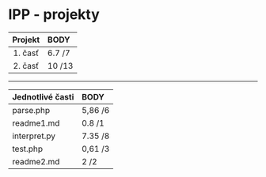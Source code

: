 # IPP - projekty

| **Projekt**  | **BODY** |
|:------------:|:--------|
| 1. časť      |  6.7 /7  |
| 2. časť      |  10  /13  |

-----------------------------
| **Jednotlivé časti** | **BODY**   |
|:-----------------|:-------|
| parse.php        | 5,86 /6 | 
| readme1.md       | 0.8  /1 |
| interpret.py     | 7.35 /8 |
| test.php         | 0,61 /3 |
| readme2.md       | 2    /2 |
